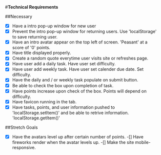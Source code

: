 #**Technical Requirements**

##Necessary
-[x] Have a intro pop-up window for new user
-[x] Prevent the intro pop-up window for returning users.  Use 'localStorage' to save returning user.
-[x] Have an intro avatar appear on the top left of screen.  'Peasant' at a score of '0' points.
-[x] Have title displayed properly.
-[x] Create a random quote everytime user visits site or refreshes page.
-[x] Have user add a daily task.  Have user set difficulty.
-[x] Have user add weekly task.  Have user set calender due date.  Set difficulty.
-[x] Have the daily and / or weekly task populate on submit button.
-[x] Be able to check the box upon completion of task.
-[x] Have points increase upon check of the box.  Points will depend on difficulty.
-[x] Have favicon running in the tab.
-[x] Have tasks, points, and user information pushed to 'localStorage.setItem()' and be able to retrive information.  'localStorage.getItem()'

##Stretch Goals
-[x] Have the avatars level up after certain number of points.
-[] Have fireworks render when the avatar levels up.
-[] Make the site mobile-responsive.